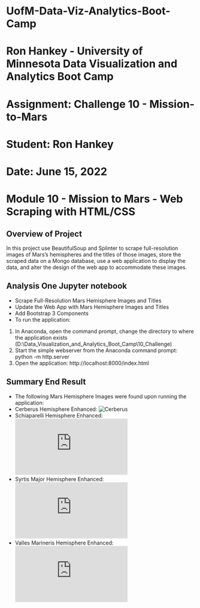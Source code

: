 # UofM-Data-Viz-Analytics-Boot-Camp
# Ron Hankey - University of Minnesota Data Visualization and Analytics Boot Camp
#                   Assignment: Challenge 10 - Mission-to-Mars
#                           Student: Ron Hankey
#                           Date: June 15, 2022

# Module 10 - Mission to Mars - Web Scraping with HTML/CSS

## Overview of Project
In this project use BeautifulSoup and Splinter to scrape full-resolution images of Mars’s hemispheres and the titles of those images, store the scraped data on a Mongo database, use a web application to display the data, and alter the design of the web app to accommodate these images.

## Analysis One Jupyter notebook
* Scrape Full-Resolution Mars Hemisphere Images and Titles
* Update the Web App with Mars Hemisphere Images and Titles
* Add Bootstrap 3 Components
* To run the application:
1. In Anaconda, open the command prompt, change the directory to where the application exists (D:\Data_Visualization_and_Analytics_Boot_Camp\10_Challenge)
2. Start the simple webserver from the Anaconda command prompt: python -m http.server
3. Open the application: http://localhost:8000/index.html

## Summary  End Result
* The following Mars Hemisphere Images were found upon running the application:
* Cerberus Hemisphere Enhanced: 
![Cerberus](https://astrogeology.usgs.gov//cache/images/f5e372a36edfa389625da6d0cc25d905_cerberus_enhanced.tif_full.jpg)
* Schiaparelli Hemisphere Enhanced: 
![Schiaparelli](https://github.com/lykkelig/Mission-to-Mars/blob/main/Schiaparelli%20Hemisphere%20Enhanced.pdf)
* Syrtis Major Hemisphere Enhanced: 
![Syrtis](https://github.com/lykkelig/Mission-to-Mars/blob/main/Syrtis%20Major%20Hemisphere%20Enhanced.pdf)
* Valles Marineris Hemisphere Enhanced: 
![Valles](https://github.com/lykkelig/Mission-to-Mars/blob/main/Valles%20Marineris%20Hemisphere%20Enhanced.pdf)